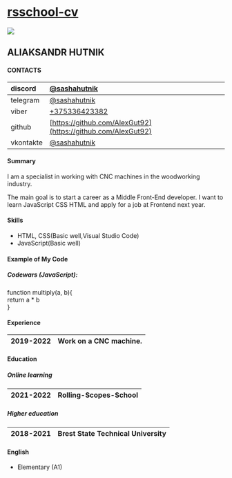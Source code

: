 # [rsschool-cv](https://app.rs.school/profile)  

![](https://filin.mail.ru/pic?email=sum.92%40mail.ru&width=180&height=180&name=%D0%A1%D0%B0%D1%88%D0%B0+%D0%93%D1%83%D1%82%D0%BD%D0%B8%D0%BA&version=4&build=7&_=1638805740227.9133) 

## ALIAKSANDR HUTNIK  

#### CONTACTS  

|discord|[@sashahutnik](https://discord.com/channels/@me)  
|:-|:-|
|telegram|[@sashahutnik](https://web.telegram.org/z/)  
|viber|[+375336423382](https://www.viber.com/ru/)  
|github|[https://github.com/AlexGut92](https://github.com/AlexGut92)  
|vkontakte|[@sashahutnik](https://vk.com/id33691800)  

#### Summary  
I am a specialist in working with CNC machines in the woodworking industry.

The main goal is to start a career as a Middle Front-End developer. I want to learn JavaScript
CSS HTML and apply for a job at Frontend next year.  
#### Skills  
- HTML, CSS(Basic well,Visual Studio Code)  
- JavaScript(Basic well)  
#### Example of My Code 
##### Codewars (JavaScript):  
function multiply(a, b){  
 return a * b  
}  


#### Experience  

|2019-2022|Work on a CNC machine.|  
|:-|:-|  
#### Education  
##### Online learning  
|2021-2022|Rolling-Scopes-School|  
|:-|:-|

##### Higher education  
|2018-2021|Brest State Technical University|  
|:-|:-|  

#### English
- Elementary (A1)
